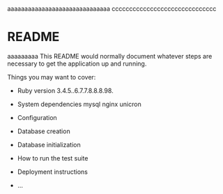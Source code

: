 aaaaaaaaaaaaaaaaaaaaaaaaaaaaaa
cccccccccccccccccccccccccccccc
# README
aaaaaaaaa
This README would normally document whatever steps are necessary to get the
application up and running.

Things you may want to cover:

* Ruby version
3.4.5..6.7.7.8.8.8.98.
* System dependencies
mysql nginx unicron
* Configuration

* Database creation

* Database initialization

* How to run the test suite


* Deployment instructions

* ...
